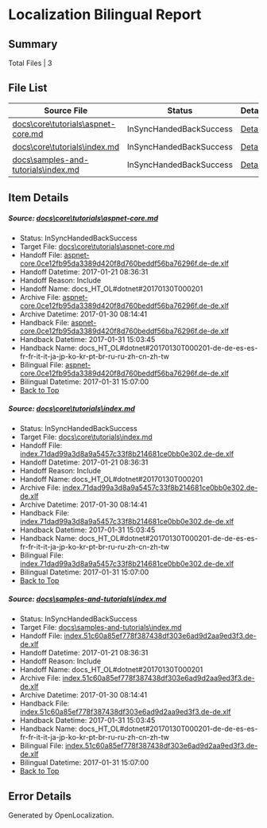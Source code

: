 # <a name='report-top'></a> Localization Bilingual Report

## Summary
 Total Files | 3

## File List
 Source File | Status | Details 
 ----------- | ------ | ------- 
 [docs\core\tutorials\aspnet-core.md](https://github.com/dotnet/docs/blob/2ad428dcda9ef213a8487c35a48b33929259abba/docs/core/tutorials/aspnet-core.md) | InSyncHandedBackSuccess | [Details](#7ea67d2b85db454ccecc9c6601f86be28e94931c116)
 [docs\core\tutorials\index.md](https://github.com/dotnet/docs/blob/2ad428dcda9ef213a8487c35a48b33929259abba/docs/core/tutorials/index.md) | InSyncHandedBackSuccess | [Details](#1829b32f1a5f92c5ee065c3107750621681ac82c118)
 [docs\samples-and-tutorials\index.md](https://github.com/dotnet/docs/blob/2ad428dcda9ef213a8487c35a48b33929259abba/docs/samples-and-tutorials/index.md) | InSyncHandedBackSuccess | [Details](#f44193d8f7bc9f67acb8b04966e02beca18a06533339)

## Item Details
##### <a name='7ea67d2b85db454ccecc9c6601f86be28e94931c116'></a> Source: [docs\core\tutorials\aspnet-core.md](https://github.com/dotnet/docs/blob/2ad428dcda9ef213a8487c35a48b33929259abba/docs/core/tutorials/aspnet-core.md)
* Status: InSyncHandedBackSuccess
* Target File: [docs\core\tutorials\aspnet-core.md](https://github.com/dotnet/docs.de-de/blob/dd0f32947eb56d63d75070724f3a7ace5b80066e/docs/core/tutorials/aspnet-core.md)
* Handoff File: [aspnet-core.0ce12fb95da3389d420f8d760beddf56ba76296f.de-de.xlf](https://github.com/dotnet/docs.handoff/blob/0c423d7139ee415c5d7bb98a4a99755debd19f0e/ol-handoff/dotnet/docs.de-de/master/dotnet-core/aspnet-core.0ce12fb95da3389d420f8d760beddf56ba76296f.de-de.xlf)
* Handoff Datetime: 2017-01-21 08:36:31
* Handoff Reason: Include
* Handoff Name: docs_HT_OL#dotnet#20170130T000201
* Archive File: [aspnet-core.0ce12fb95da3389d420f8d760beddf56ba76296f.de-de.xlf](https://github.com/dotnet/docs.handoff/blob/04c9ddc41ee80aa7c67d276cbe9700ba79e076bb/ol-archive/dotnet/docs.de-de/master/dotnet-core/aspnet-core.0ce12fb95da3389d420f8d760beddf56ba76296f.de-de.xlf)
* Archive Datetime: 2017-01-30 08:14:41
* Handback File: [aspnet-core.0ce12fb95da3389d420f8d760beddf56ba76296f.de-de.xlf](https://github.com/dotnet/docs.handback/blob/303980ac6087c3d24c039785e1ce18133d073160/ol-handback/dotnet/docs.de-de/master/dotnet-core/aspnet-core.0ce12fb95da3389d420f8d760beddf56ba76296f.de-de.xlf)
* Handback Datetime: 2017-01-31 15:03:45
* Handback Name: docs_HT_OL#dotnet#20170130T000201-de-de-es-es-fr-fr-it-it-ja-jp-ko-kr-pt-br-ru-ru-zh-cn-zh-tw
* Bilingual File: [aspnet-core.0ce12fb95da3389d420f8d760beddf56ba76296f.de-de.xlf](https://github.com/dotnet/docs.handback/blob/303980ac6087c3d24c039785e1ce18133d073160/ol-handback/dotnet/docs.de-de/master/dotnet-core/aspnet-core.0ce12fb95da3389d420f8d760beddf56ba76296f.de-de.xlf)
* Bilingual Datetime: 2017-01-31 15:07:00
* [Back to Top](#report-top)

##### <a name='1829b32f1a5f92c5ee065c3107750621681ac82c118'></a> Source: [docs\core\tutorials\index.md](https://github.com/dotnet/docs/blob/2ad428dcda9ef213a8487c35a48b33929259abba/docs/core/tutorials/index.md)
* Status: InSyncHandedBackSuccess
* Target File: [docs\core\tutorials\index.md](https://github.com/dotnet/docs.de-de/blob/dd0f32947eb56d63d75070724f3a7ace5b80066e/docs/core/tutorials/index.md)
* Handoff File: [index.71dad99a3d8a9a5457c33f8b214681ce0bb0e302.de-de.xlf](https://github.com/dotnet/docs.handoff/blob/0c423d7139ee415c5d7bb98a4a99755debd19f0e/ol-handoff/dotnet/docs.de-de/master/dotnet-core/index.71dad99a3d8a9a5457c33f8b214681ce0bb0e302.de-de.xlf)
* Handoff Datetime: 2017-01-21 08:36:31
* Handoff Reason: Include
* Handoff Name: docs_HT_OL#dotnet#20170130T000201
* Archive File: [index.71dad99a3d8a9a5457c33f8b214681ce0bb0e302.de-de.xlf](https://github.com/dotnet/docs.handoff/blob/04c9ddc41ee80aa7c67d276cbe9700ba79e076bb/ol-archive/dotnet/docs.de-de/master/dotnet-core/index.71dad99a3d8a9a5457c33f8b214681ce0bb0e302.de-de.xlf)
* Archive Datetime: 2017-01-30 08:14:41
* Handback File: [index.71dad99a3d8a9a5457c33f8b214681ce0bb0e302.de-de.xlf](https://github.com/dotnet/docs.handback/blob/303980ac6087c3d24c039785e1ce18133d073160/ol-handback/dotnet/docs.de-de/master/dotnet-core/index.71dad99a3d8a9a5457c33f8b214681ce0bb0e302.de-de.xlf)
* Handback Datetime: 2017-01-31 15:03:45
* Handback Name: docs_HT_OL#dotnet#20170130T000201-de-de-es-es-fr-fr-it-it-ja-jp-ko-kr-pt-br-ru-ru-zh-cn-zh-tw
* Bilingual File: [index.71dad99a3d8a9a5457c33f8b214681ce0bb0e302.de-de.xlf](https://github.com/dotnet/docs.handback/blob/303980ac6087c3d24c039785e1ce18133d073160/ol-handback/dotnet/docs.de-de/master/dotnet-core/index.71dad99a3d8a9a5457c33f8b214681ce0bb0e302.de-de.xlf)
* Bilingual Datetime: 2017-01-31 15:07:00
* [Back to Top](#report-top)

##### <a name='f44193d8f7bc9f67acb8b04966e02beca18a06533339'></a> Source: [docs\samples-and-tutorials\index.md](https://github.com/dotnet/docs/blob/2ad428dcda9ef213a8487c35a48b33929259abba/docs/samples-and-tutorials/index.md)
* Status: InSyncHandedBackSuccess
* Target File: [docs\samples-and-tutorials\index.md](https://github.com/dotnet/docs.de-de/blob/dd0f32947eb56d63d75070724f3a7ace5b80066e/docs/samples-and-tutorials/index.md)
* Handoff File: [index.51c60a85ef778f387438df303e6ad9d2aa9ed3f3.de-de.xlf](https://github.com/dotnet/docs.handoff/blob/0c423d7139ee415c5d7bb98a4a99755debd19f0e/ol-handoff/dotnet/docs.de-de/master/dotnet-core/index.51c60a85ef778f387438df303e6ad9d2aa9ed3f3.de-de.xlf)
* Handoff Datetime: 2017-01-21 08:36:31
* Handoff Reason: Include
* Handoff Name: docs_HT_OL#dotnet#20170130T000201
* Archive File: [index.51c60a85ef778f387438df303e6ad9d2aa9ed3f3.de-de.xlf](https://github.com/dotnet/docs.handoff/blob/04c9ddc41ee80aa7c67d276cbe9700ba79e076bb/ol-archive/dotnet/docs.de-de/master/dotnet-core/index.51c60a85ef778f387438df303e6ad9d2aa9ed3f3.de-de.xlf)
* Archive Datetime: 2017-01-30 08:14:41
* Handback File: [index.51c60a85ef778f387438df303e6ad9d2aa9ed3f3.de-de.xlf](https://github.com/dotnet/docs.handback/blob/303980ac6087c3d24c039785e1ce18133d073160/ol-handback/dotnet/docs.de-de/master/dotnet-core/index.51c60a85ef778f387438df303e6ad9d2aa9ed3f3.de-de.xlf)
* Handback Datetime: 2017-01-31 15:03:45
* Handback Name: docs_HT_OL#dotnet#20170130T000201-de-de-es-es-fr-fr-it-it-ja-jp-ko-kr-pt-br-ru-ru-zh-cn-zh-tw
* Bilingual File: [index.51c60a85ef778f387438df303e6ad9d2aa9ed3f3.de-de.xlf](https://github.com/dotnet/docs.handback/blob/303980ac6087c3d24c039785e1ce18133d073160/ol-handback/dotnet/docs.de-de/master/dotnet-core/index.51c60a85ef778f387438df303e6ad9d2aa9ed3f3.de-de.xlf)
* Bilingual Datetime: 2017-01-31 15:07:00
* [Back to Top](#report-top)


## Error Details

Generated by OpenLocalization.
